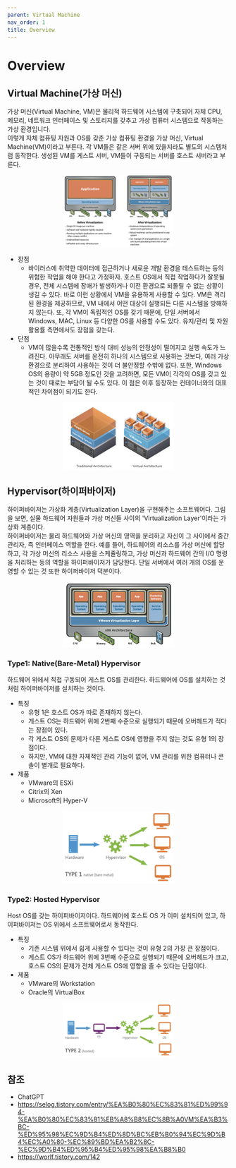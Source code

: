 ```yaml
---
parent: Virtual Machine
nav_order: 1
title: Overview
---
```


# Overview



## Virtual Machine(가상 머신)
가상 머신(Virtual Machine, VM)은 물리적 하드웨어 시스템에 구축되어 자체 CPU, 메모리, 네트워크 인터페이스 및 스토리지를 갖추고 가상 컴퓨터 시스템으로 작동하는 가상 환경입니다.   
이렇게 자체 컴퓨팅 자원과 OS를 갖춘 가상 컴퓨팅 환경을 가상 머신, Virtual Machine(VM)이라고 부른다. 
각 VM들은 같은 서버 위에 있을지라도 별도의 시스템처럼 동작한다. 
생성된 VM를 게스트 서버, VM들이 구동되는 서버를 호스트 서버라고 부른다.
<center><img src="/assets/img/docs/virtualization/virtualization.png" width="50%" height="50%"></center>

- 장점
  - 바이러스에 취약한 데이터에 접근하거나 새로운 개발 환경을 테스트하는 등의 위험한 작업을 해야 한다고 가정하자.
    호스트 OS에서 직접 작업하다가 잘못될 경우, 전체 시스템에 장애가 발생하거나 이전 환경으로 되돌릴 수 없는 상황이 생길 수 있다. 
    바로 이런 상황에서 VM을 유용하게 사용할 수 있다.
    VM은 격리된 환경을 제공하므로, VM 내에서 어떤 대상이 실행되든 다른 시스템을 방해하지 않는다. 
    또, 각 VM이 독립적인 OS를 갖기 때문에, 단일 서버에서 Windows, MAC, Linux 등 다양한 OS를 사용할 수도 있다. 
    유지/관리 및 자원 활용률 측면에서도 장점을 갖는다.
- 단점
  - VM이 많을수록 전통적인 방식 대비 성능의 안정성이 떨어지고 실행 속도가 느려진다. 
    아무래도 서버를 온전히 하나의 시스템으로 사용하는 것보다, 여러 가상 환경으로 분리하여 사용하는 것이 더 불안정할 수밖에 없다. 
    또한, Windows OS의 용량이 약 5GB 정도인 것을 고려하면, 모든 VM이 각각의 OS를 갖고 있는 것이 때로는 부담이 될 수도 있다. 
    이 점은 이후 등장하는 컨테이너와의 대표적인 차이점이 되기도 한다.
<center><img src="/assets/img/docs/virtualization/virtualization2.png" width="50%" height="50%"></center>



## Hypervisor(하이퍼바이저)
하이퍼바이저는 가상화 계층(Virtualization Layer)을 구현해주는 소프트웨어다. 
그림을 보면, 실물 하드웨어 자원들과 가상 머신들 사이의 'Virtualization Layer'이라는 가상화 계층이다.  
하이퍼바이저는 물리 하드웨어와 가상 머신의 영역을 분리하고 자신이 그 사이에서 중간 관리자, 즉 인터페이스 역할을 한다.
예를 들어, 하드웨어의 리소스를 가상 머신에 할당하고, 각 가상 머신의 리소스 사용을 스케쥴링하고, 가상 머신과 하드웨어 간의 I/O 명령을 처리하는 등의 역할을 하이퍼바이저가 담당한다. 
단일 서버에서 여러 개의 OS를 운영할 수 있는 것 또한 하이퍼바이저 덕분이다.
<center><img src="/assets/img/docs/virtualization/hypervisor.png" width="50%" height="50%"></center>

### Type1: Native(Bare-Metal) Hypervisor
하드웨어 위에서 직접 구동되어 게스트 OS를 관리한다. 
하드웨어에 OS를 설치하는 것처럼 하이퍼바이저를 설치하는 것이다.
- 특징
  - 유형 1은 호스트 OS가 따로 존재하지 않는다. 
  - 게스트 OS는 하드웨어 위에 2번째 수준으로 실행되기 때문에 오버헤드가 적다는 장점이 있다. 
  - 각 게스트 OS의 문제가 다른 게스트 OS에 영향을 주지 않는 것도 유형 1의 장점이다. 
  - 하지만, VM에 대한 자체적인 관리 기능이 없어, VM 관리를 위한 컴퓨터나 콘솔이 별개로 필요하다.
- 제품
  - VMware의 ESXi
  - Citrix의 Xen
  - Microsoft의 Hyper-V
<center><img src="/assets/img/docs/virtualization/hypervisor_type1.png" width="50%" height="50%"></center>

### Type2: Hosted Hypervisor
Host OS를 갖는 하이퍼바이저이다.
하드웨어에 호스트 OS 가 이미 설치되어 있고, 하이퍼바이저는 OS 위에서 소프트웨어로서 동작한다.
- 특징
  - 기존 시스템 위에서 쉽게 사용할 수 있다는 것이 유형 2의 가장 큰 장점이다.
  - 게스트 OS가 하드웨어 위에 3번째 수준으로 실행되기 때문에 오버헤드가 크고, 호스트 OS의 문제가 전체 게스트 OS에 영향을 줄 수 있다는 단점이다.
- 제품
  - VMware의 Workstation
  - Oracle의 VirtualBox
<center><img src="/assets/img/docs/virtualization/hypervisor_type2.png" width="50%" height="50%"></center>



## 참조
- ChatGPT
- https://selog.tistory.com/entry/%EA%B0%80%EC%83%81%ED%99%94-%EA%B0%80%EC%83%81%EB%A8%B8%EC%8B%A0VM%EA%B3%BC-%ED%95%98%EC%9D%B4%ED%8D%BC%EB%B0%94%EC%9D%B4%EC%A0%80-%EC%89%BD%EA%B2%8C-%EC%9D%B4%ED%95%B4%ED%95%98%EA%B8%B0
- https://worlf.tistory.com/142
